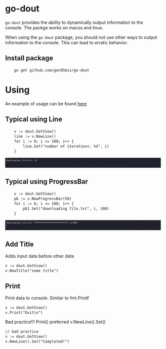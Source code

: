 # go-dout

`go-dout` provides the ability to dynamically output information to the console. The packge works on macos and linux.

When using the `go-dout` package, you should not use other ways to output information to the console. This can lead to erratic behavior.

## Install package

```
    go get github.com/gen95mis/go-dout
```

# Using

An example of usage can be found [here](https://github.com/gen95mis/go-dout/blob/main/example/example.go)

## Typical using Line


```
	v := dout.GetView()
	line := v.NewLine()
	for i := 0; i <= 100; i++ {
		line.Set("number of iterations: %d", i)
	}
```

![image line](./images/line.gif)


## Typical using ProgressBar

```
	v := dout.GetView()
	pb := v.NewProgressBar(50)
	for i := 0; i <= 100; i++ {
		pb1.Set("downloading file.txt", i, 100)
	}
```

![image line](./images/progress-bar.gif)

## Add Title

Adds input data before other data

```
v := dout.GetView()
v.NewTitle("some title")
```

## Print

Print data to console. Similar to fmt.Printf

```
v := dout.GetView()
v.Print("Exit\n")
```

Bad practice!!! Print() preferred v.NewLine().Set()

```
// bad practice
v := dout.GetView()
v.NewLine().Set("Completed!")
```
